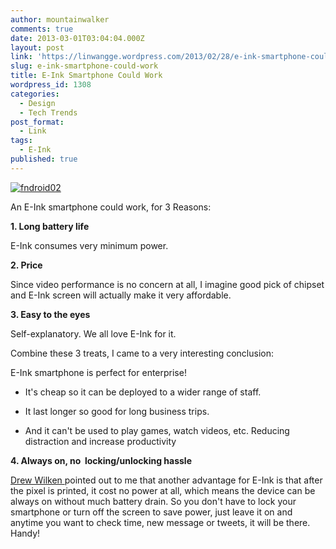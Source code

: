 ```yaml
---
author: mountainwalker
comments: true
date: 2013-03-01T03:04:04.000Z
layout: post
link: 'https://linwangge.wordpress.com/2013/02/28/e-ink-smartphone-could-work/'
slug: e-ink-smartphone-could-work
title: E-Ink Smartphone Could Work
wordpress_id: 1308
categories:
  - Design
  - Tech Trends
post_format:
  - Link
tags:
  - E-Ink
published: true
---
```


[![fndroid02](http://linwangge.files.wordpress.com/2013/02/fndroid02.jpg)](http://linwangge.files.wordpress.com/2013/02/fndroid02.jpg)

An E-Ink smartphone could work, for 3 Reasons:

**1. Long battery life**

E-Ink consumes very minimum power.

**2. Price**

Since video performance is no concern at all, I imagine good pick of chipset and E-Ink screen will actually make it very affordable.

**3. Easy to the eyes**

Self-explanatory. We all love E-Ink for it.

Combine these 3 treats, I came to a very interesting conclusion:

E-Ink smartphone is perfect for enterprise!



	
  * It's cheap so it can be deployed to a wider range of staff.

	
  * It last longer so good for long business trips.

	
  * And it can't be used to play games, watch videos, etc. Reducing distraction and increase productivity


**4. Always on, no  locking/unlocking hassle**

[Drew Wilken ](http://drewwilken.wordpress.com/)pointed out to me that another advantage for E-Ink is that after the pixel is printed, it cost no power at all, which means the device can be always on without much battery drain. So you don't have to lock your smartphone or turn off the screen to save power, just leave it on and anytime you want to check time, new message or tweets, it will be there. Handy!
